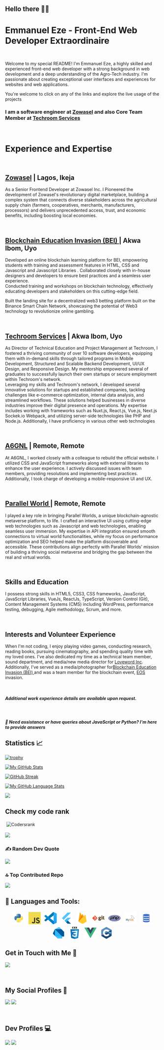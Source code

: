 

<!--
**KINGJRN** is a ✨ _special_ ✨ repository because its `README.md` (this file) appears on your GitHub profile.

Here are some ideas to get you started:

- 🔭 I’m currently working on ...
- 🌱 I’m currently learning ...
- 👯 I’m looking to collaborate on ...
- 🤔 I’m looking for help with ...
- 💬 Ask me about ...
- 📫 How to reach me: ...
- 😄 Pronouns: ...
- ⚡ Fun fact: ...
-->
<h2>Hello there 👋😎</h2>
<h1>Emmanuel Eze - Front-End Web Developer Extraordinaire</h1>
<br />
<p>Welcome to my special README! I'm Emmanuel Eze, a highly skilled and experienced front-end web developer with a strong background in web development and a deep understanding of the Agro-Tech industry. I'm passionate about creating exceptional user interfaces and experiences for websites and web applications.</p>
<p>You're welcome to click on any of the links and explore the live usage of the projects</p>

<h3>I am a software engineer at <a href="https://www.zowasel.com/">Zowasel</a> and also Core Team Member at <a href="https://techroomservices.com/">Techroom Services</a></h3>
<br>

<h1>Experience and Expertise</h1>
<br/>
<h2> <a href="https://www.zowasel.com/">Zowasel</a> | Lagos, Ikeja</h2>

<p>As a Senior Frontend Developer at Zowasel Inc. I Pioneered the development of Zowasel's revolutionary digital marketplace, building a complex system that connects diverse stakeholders across the agricultural supply chain (farmers, cooperatives, merchants, manufacturers, processors) and delivers unprecedented access, trust, and economic benefits, including boosting local economies.
</p>

<br />
<h2><a href="https://beiedu.co/">Blockchain Education Invasion (BEI) </a> | Akwa Ibom, Uyo</h2>
<p>
  Developed an online blockchain learning platform for BEI, empowering students with training and assessment features in HTML, CSS and Javascript and Javascript Libraries . Collaborated closely with in-house designers and developers to ensure best practices and a seamless user experience. <br/>
Conducted training and workshops on blockchain technology, effectively educating developers and stakeholders on this cutting-edge field. <br/>
  
Built the landing site for a decentralized web3 betting platform built on the Binance Smart Chain Network, showcasing the potential of Web3 technology to revolutionize online gambling. 
</p>
<br />
<h2> <a href="https://techroomservices.com/">Techroom Services</a> | Akwa Ibom, Uyo</h2>
<p>As Director of Technical Education and Project Management at Techroom, I fostered a thriving community of over 10 software developers, equipping them with in-demand skills through tailored programs in Mobile Development, Structured and Scalable Backend Development, UI/UX Design, and Responsive Design. My mentorship empowered several of graduates to successfully launch their own startups or secure employment within Techroom's network. <br/>
Leveraging my skills and Techroom's network, I developed several innovative solutions for startups and established companies, tackling challenges like e-commerce optimization, internal data analysis, and streamlined workflows. These solutions helped businesses in diverse industries improve their digital presence and operations. My expertise includes working with frameworks such as Nuxt.js, React.js, Vue.js, Next.js Sockek.io Webpack, and utilizing server-side technologies like PHP and Node.js. Additionally, I have proficiency in various other web technologies</p>
<br />
<h2><a href="https://www.a6gnl.com/">A6GNL</a> | Remote, Remote</h2>
<p>At A6GNL, I worked closely with a colleague to rebuild the official website. I utilized CSS and JavaScript frameworks along with external libraries to enhance the user experience. I actively discussed issues with team members, providing resolutions and implementing best practices. Additionally, I took charge of developing a mobile-responsive UI and UX.</p>
<br />

<h2><a href="https://parallelworlds.us/">Parallel World </a> | Remote, Remote</h2>
<p>
  I played a key role in bringing Parallel Worlds, a unique blockchain-agnostic metaverse platform, to life. I crafted an interactive UI using cutting-edge web technologies such as Javascript and web technologies, enabling seamless user immersion. My expertise in API integration ensured smooth connections to virtual world functionalities, while my focus on performance optimization and SEO helped make the platform discoverable and accessible. These contributions align perfectly with Parallel Worlds' mission of building a thriving social metaverse and bridging the gap between the real and virtual worlds.
</p>
<br />

<h2>Skills and Education</h2>
<p>I possess strong skills in HTML5, CSS3, CSS frameworks, JavaScript, JavaScript Libraries, VueJs, ReactJs, TypeScript, Version Control (Git), Content Management Systems (CMS) including WordPress, performance testing, debugging, Agile methodology, Scrum, and more. </p>
<br />

<h2>Interests and Volunteer Experience</h2>
<p>When I'm not coding, I enjoy playing video games, conducting research, reading books, pursuing cinematography, and spending quality time with my loved ones. I've also dedicated my time as a technical team member, sound department, and media/new media director for <a href="https://christembassy.org/">Loveword Inc</a>. Additionally, I've served as a media/photographer for<a href="https://beiedu.co/">Blockchain Education Invasion (BEI) </a> and was a team member for the blockchain event, <a href="https://eos.io/">EOS</a> invasion.</p>
<br />

<h5>Additional work experience details are available upon request.</h5>
<br/>

##### 🌱 Need assistance or have queries about JavaScript or Python? I'm here to provide answers

<h2>Statistics 📈</h2>

[![trophy](https://github-profile-trophy.vercel.app/?username=KingJrn&theme=onedark)](https://github.com/ryo-ma/github-profile-trophy)

[![My GitHub Stats](https://github-readme-stats.vercel.app/api/?username=KingJrn&count_private=true&theme=tokyonight&showicons=true)]()

[![GitHub Streak](https://github-readme-streak-stats.herokuapp.com/?user=KingJrn&theme=dark)](https://git.io/streak-stats)

[![My GitHub Language Stats](https://github-readme-stats.vercel.app/api/top-langs/?username=KingJrn&langs_count=5&theme=tokyonight)]()

![](https://komarev.com/ghpvc/?username=KingJrn&color=green)
<br>


<h2>Check my code rank</h2>

<img src="https://cr-ss-service.azurewebsites.net/api/ScreenShot?widget=summary&username=KingJrn&badges=2&show-avatar=false&style=--header-bg-color:%23000;--border-radius:10px" alt="Codersrank" height="200" style="vertical-align:top; margin:4px">

![](https://github-readme-stats.vercel.app/api/wakatime?username=KingJrn)

### ✍️ Random Dev Quote
![](https://quotes-github-readme.vercel.app/api?type=vetical&theme=radical)

### 🔝 Top Contributed Repo
![](https://github-contributor-stats.vercel.app/api?username=KingJrn&limit=5&theme=dark&combine_all_yearly_contributions=true)



## 🧰 Languages and Tools:
<p align="center">
<img src="https://raw.githubusercontent.com/github/explore/80688e429a7d4ef2fca1e82350fe8e3517d3494d/topics/python/python.png" alt="Python" height="40" style="vertical-align:top; margin:4px">
<img src="https://raw.githubusercontent.com/github/explore/80688e429a7d4ef2fca1e82350fe8e3517d3494d/topics/javascript/javascript.png" alt="Javascript" height="40" style="vertical-align:top; margin:4px">
<img src="https://raw.githubusercontent.com/github/explore/80688e429a7d4ef2fca1e82350fe8e3517d3494d/topics/visual-studio-code/visual-studio-code.png" alt="VS Code" height="40" style="vertical-align:top; margin:4px">
  <img src="https://raw.githubusercontent.com/github/explore/80688e429a7d4ef2fca1e82350fe8e3517d3494d/topics/flutter/flutter.png" alt="VS Code" height="40" style="vertical-align:top; margin:4px">
  <img src="https://raw.githubusercontent.com/github/explore/80688e429a7d4ef2fca1e82350fe8e3517d3494d/topics/firebase/firebase.png" alt="VS Code" height="40" style="vertical-align:top; margin:4px">
  <img src="https://raw.githubusercontent.com/github/explore/80688e429a7d4ef2fca1e82350fe8e3517d3494d/topics/git/git.png" alt="VS Code" height="40" style="vertical-align:top; margin:4px">
  <img src="https://raw.githubusercontent.com/github/explore/80688e429a7d4ef2fca1e82350fe8e3517d3494d/topics/php/php.png" alt="VS Code" height="40" style="vertical-align:top; margin:4px">
  <img src="https://raw.githubusercontent.com/github/explore/80688e429a7d4ef2fca1e82350fe8e3517d3494d/topics/mysql/mysql.png" alt="VS Code" height="40" style="vertical-align:top; margin:4px">
    <img src="https://raw.githubusercontent.com/github/explore/80688e429a7d4ef2fca1e82350fe8e3517d3494d/topics/sql/sql.png" alt="VS Code" height="40" style="vertical-align:top; margin:4px">
       <img src="https://raw.githubusercontent.com/github/explore/80688e429a7d4ef2fca1e82350fe8e3517d3494d/topics/dart/dart.png" alt="cpp" height="40"
style="vertical-align:top; margin: 4px">
    <img src="https://raw.githubusercontent.com/github/explore/80688e429a7d4ef2fca1e82350fe8e3517d3494d/topics/css/css.png" alt="cpp" height="40"
style="vertical-align:top; margin: 4px">
  <img src="https://raw.githubusercontent.com/github/explore/80688e429a7d4ef2fca1e82350fe8e3517d3494d/topics/vue/vue.png" alt="cpp" height="40"
style="vertical-align:top; margin: 4px">
  <img src="https://raw.githubusercontent.com/github/explore/80688e429a7d4ef2fca1e82350fe8e3517d3494d/topics/cpp/cpp.png" alt="cpp" height="40"
style="vertical-align:top; margin: 4px">
</p>


<h2>Get in Touch with Me 📩</h2>
<p>
  <a href="mailto:emmajr503@gmail.com"
    ><img
      src="https://img.shields.io/badge/Gmail-D14836?style=for-the-badge&logo=gmail&logoColor=white"
  /></a>
</p>

<br />

<h2>My Social Profiles 📸</h2>
<p>
  <a href="https://www.linkedin.com/in/emmanuel-eze-623514b8"
    ><img
      src="https://img.shields.io/badge/linkedln-E4405F?style=for-the-badge&logo=linkedln&logoColor=white"
  /></a>
  <a href="https://twitter.com/king_Jrn"
    ><img
      src="https://img.shields.io/badge/Twitter-1DA1F2?style=for-the-badge&logo=twitter&logoColor=white"
  /></a>
</p>

<br />

<h2>Dev Profiles 💻</h2>
<p>
  <a href="https://github.com/KingJrn"
    ><img
      src="https://img.shields.io/badge/GitHub-100000?style=for-the-badge&logo=github&logoColor=white"
  /></a>
  <a href="https://stackoverflow.com/users/20108277/kingjrn"
    ><img
      src="https://img.shields.io/badge/Stack_Overflow-FE7A16?style=for-the-badge&logo=stack-overflow&logoColor=white"
  /></a>
</p>

